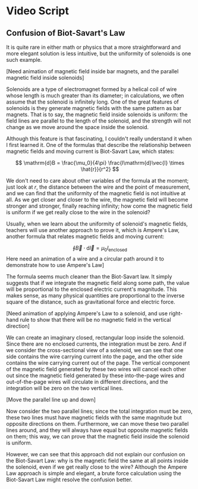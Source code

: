 # Video Script

## Confusion of Biot-Savart's Law

It is quite rare in either math or physics that a more straightforward and more elegant solution is less intuitive, but the uniformity of solenoids is one such example.

[Need animation of magnetic field inside bar magnets, and the parallel magnetic field inside solenoids]

Solenoids are a type of electromagnet formed by a helical coil of wire whose length is much greater than its diameter; in calculations, we often assume that the solenoid is infinitely long. One of the great features of solenoids is they generate magnetic fields with the same pattern as bar magnets. That is to say, the magnetic field inside solenoids is uniform: the field lines are parallel to the length of the solenoid, and the strength will not change as we move around the space inside the solenoid.

Although this feature is that fascinating, I couldn't really understand it when I first learned it. One of the formulas that describe the relationship between magnetic fields and moving current is Biot-Savart Law, which states:

$$
\mathrm{d}B = \frac{\mu_0}{4\pi} \frac{I\mathrm{d}\vec{l} \times \hat{r}}{r^2}
$$

We don't need to care about other variables of the formula at the moment; just look at $r$, the distance between the wire and the point of measurement, and we can find that the uniformity of the magnetic field is not intuitive at all. As we get closer and closer to the wire, the magnetic field will become stronger and stronger, finally reaching infinity; how come the magnetic field is uniform if we get really close to the wire in the solenoid?

Usually, when we learn about the uniformity of solenoid's magnetic fields, teachers will use another approach to prove it, which is Ampere's Law, another formula that relates magnetic fields and moving current:

$$
\oint \vec{B} \cdot \mathrm{d}\vec{l} = \mu_0 I_{\mathrm{enclosed}}
$$
Here need an animation of a wire and a circular path around it to demonstrate how to use Ampere's Law]

The formula seems much cleaner than the Biot-Savart law. It simply suggests that if we integrate the magnetic field along some path, the value will be proportional to the enclosed electric current's magnitude. This makes sense, as many physical quantities are proportional to the inverse square of the distance, such as gravitational force and electric force.

[Need animation of applying Ampere's Law to a solenoid, and use right-hand rule to show that there will be no magnetic field in the vertical direction]

We can create an imaginary closed, rectangular loop inside the solenoid. Since there are no enclosed currents, the integration must be zero. And if we consider the cross-sectional view of a solenoid, we can see that one side contains the wire carrying current into the page, and the other side contains the wire carrying current out of the page. The vertical component of the magnetic field generated by these two wires will cancel each other out since the magnetic field generated by these into-the-page wires and out-of-the-page wires will circulate in different directions, and the integration will be zero on the two vertical lines.

[Move the parallel line up and down]

Now consider the two parallel lines; since the total integration must be zero, these two lines must have magnetic fields with the same magnitude but opposite directions on them. Furthermore, we can move these two parallel lines around, and they will always have equal but opposite magnetic fields on them; this way, we can prove that the magnetic field inside the solenoid is uniform.

However, we can see that this approach did not explain our confusion on the Biot-Savart Law: why is the magnetic field the same at all points inside the solenoid, even if we get really close to the wire? Although the Ampere Law approach is simple and elegant, a brute force calculation using the Biot-Savart Law might resolve the confusion better. 

